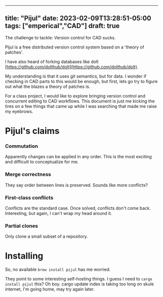 ---
title: "Pijul"
date: 2023-02-09T13:28:51-05:00
tags: ["emperical","CAD"]
draft: true
--

The challenge to tackle: Version control for CAD sucks.

Pijul is a free distributed version control system based on a 'theory of patches'.

I have also heard of forking databases like dolt [https://github.com/dolthub/dolt](https://github.com/dolthub/dolt).


My understanding is that it uses git semantics, but for data. I wonder if checking in CAD parts to this would be enough, but first, lets go try to figure out what the blazes a theory of patches is.

For a class project, I would like to explore bringing version control and concurrent editing to CAD workflows. This document is just me kicking the tires on a few things that came up while I was searching that made me raise my eyebrows. 

# Pijul's claims

### Commutation

Apparently changes can be applied in any order. This is the most exciting and difficult to conceptualize for me.

### Merge correctness

They say order between lines is preserved. Sounds like more conflicts? 

### First-class conflicts

Conflicts are the standard case. Once solved, conflicts don't come back. Interesting, but again, I can't wrap my head around it.

### Partial clones

Only clone a small subset of a repository. 

# Installing

So, no available `brew install pijul` has me worried.

They point to some interesting self-hosting things. I guess I need to `cargo install pijul` this? Oh boy. cargo update index is taking too long on skule internet, I'm going home, may try again later. 

